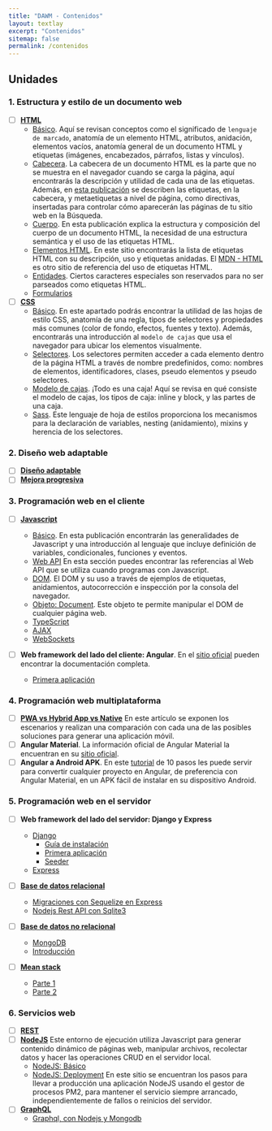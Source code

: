 ```yaml
---
title: "DAWM - Contenidos"
layout: textlay
excerpt: "Contenidos"
sitemap: false
permalink: /contenidos
---
```


## Unidades
### 1. Estructura y estilo de un documento web

- [ ] [**HTML**](https://developer.mozilla.org/es/docs/Web/HTML)
  - [Básico](https://developer.mozilla.org/es/docs/Learn/Getting_started_with_the_web/HTML_basics). Aquí se revisan conceptos como el significado de `lenguaje de marcado`, anatomía de un elemento HTML, atributos, anidación, elementos vacíos, anatomía general de un documento HTML y etiquetas (imágenes, encabezados, párrafos, listas y vínculos).
  - [Cabecera](https://developer.mozilla.org/es/docs/Web/HTML). La cabecera de un documento HTML es la parte que no se muestra en el navegador cuando se carga la página, aquí encontrarás la descripción y utilidad de cada una de las etiquetas.  Además, en [esta publicación](https://support.google.com/webmasters/answer/79812?hl=es) se describen las etiquetas, en la cabecera, y metaetiquetas a nivel de página, como directivas, insertadas para controlar cómo aparecerán las páginas de tu sitio web en la Búsqueda.
  - [Cuerpo](https://developer.mozilla.org/en-US/docs/Learn/HTML/Introduction_to_HTML/HTML_text_fundamentals). En esta publicación explica la estructura y composición del cuerpo de un documento HTML, la necesidad de una estructura semántica y el uso de las etiquetas HTML.
  - [Elementos HTML](https://html.spec.whatwg.org/multipage/). En este sitio encontrarás la lista de etiquetas HTML con su descripción, uso y etiquetas anidadas. El [MDN - HTML](https://developer.mozilla.org/es/docs/Web/HTML/Elemento) es otro sitio de referencia del uso de etiquetas HTML.
  - [Entidades](https://dev.w3.org/html5/html-author/charref). Ciertos caracteres especiales son reservados para no ser parseados como etiquetas HTML.
  - [Formularios](google.com)
- [ ] [**CSS**](https://developer.mozilla.org/es/docs/Web/CSS) 
  - [Básico](https://developer.mozilla.org/es/docs/Learn/Getting_started_with_the_web/CSS_basics). En este apartado podrás encontrar la utilidad de las hojas de estilo CSS, anatomía de una regla, tipos de selectores y propiedades más comunes (color de fondo, efectos, fuentes y texto). Además, encontrarás una introducción al `modelo de cajas` que usa el navegador para ubicar los elementos visualmente.
  - [Selectores](https://www.csssolid.com/css-selectors.html). Los selectores permiten acceder a cada elemento dentro de la página HTML a través de nombre predefinidos, como: nombres de elementos, identificadores, clases, pseudo elementos y pseudo selectores.
  - [Modelo de cajas](https://developer.mozilla.org/es/docs/Learn/CSS/Building_blocks/El_modelo_de_caja). ¡Todo es una caja! Aquí se revisa en qué consiste el modelo de cajas, los tipos de caja: inline y block, y las partes de una caja.
  - [Sass](https://sass-lang.com/). Este lenguaje de hoja de estilos proporciona los mecanismos para la declaración de variables, nesting (anidamiento), mixins y herencia de los selectores.

### 2. Diseño web adaptable

- [ ] [**Diseño adaptable**](/)
- [ ] [**Mejora progresiva**](/)

### 3. Programación web en el cliente

- [ ] [**Javascript**](https://developer.mozilla.org/es/docs/Web/JavaScript)
  - [Básico](https://developer.mozilla.org/es/docs/Learn/Getting_started_with_the_web/JavaScript_basics). En esta publicación encontrarán las generalidades de Javascript y una introducción al lenguaje que incluye definición de variables, condicionales, funciones y eventos.
  - [Web API](https://developer.mozilla.org/es/docs/Web/API) En esta sección puedes encontrar las referencias al Web API que se utiliza cuando programas con Javascript.
  - [DOM](https://javascript.info/dom-nodes). El DOM y su uso a través de ejemplos de etiquetas, anidamientos, autocorrección e inspección por la consola del navegador.
  - [Objeto: Document](https://javascript.info/dom-navigation). Este objeto te permite manipular el DOM de cualquier página web.
  - [TypeScript](google.com)
  - [AJAX](google.com)
  - [WebSockets](google.com)
  
- [ ] **Web framework del lado del cliente: Angular**. En el [sitio oficial](https://angular.io/) pueden encontrar la documentación completa.
  - [Primera aplicación](https://angular.io/start)

### 4. Programación web multiplataforma

- [ ] [**PWA vs Hybrid App vs Native**](https://blog.bitsrc.io/4-ways-to-build-your-mobile-app-make-the-right-choice-efe079c7c817) En este artículo se exponen los escenarios y realizan una comparación con cada una de las posibles soluciones para generar una aplicación móvil. 
- [ ] **Angular Material**. La información oficial de Angular Material la encuentran en su [sitio oficial](https://material.angular.io/).
- [ ] **Angular a Android APK**. En este [tutorial](https://medium.com/@christof.thalmann/convert-angular-project-to-android-apk-in-10-steps-c49e2fddd29) de 10 pasos les puede servir para convertir cualquier proyecto en Angular, de preferencia con Angular Material, en un APK fácil de instalar en su dispositivo Android.

### 5. Programación web en el servidor

- [ ] **Web framework del lado del servidor: Django y Express**
  
  - [Django](/)
    - [Guía de instalación](https://docs.djangoproject.com/en/3.0/intro/install/)
    - [Primera aplicación](https://docs.djangoproject.com/en/3.0/intro/tutorial01/)
    - [Seeder](https://pypi.org/project/django-seed/)
  - [Express]()
  
- [ ] [**Base de datos relacional**](/)
  
  - [Migraciones con Sequelize en Express](https://gist.github.com/vapurrmaid/a111bf3fc0224751cb2f76532aac2465)
  - [Nodejs Rest API con Sqlite3](https://www.youtube.com/watch?v=hVulRRdXWYI)

- [ ] [**Base de datos no relacional**](/)
  
  - [MongoDB](https://www.youtube.com/watch?v=EE8ZTQxa0AM)
  - [Introducción](https://www.youtube.com/watch?v=lWMemPN9t6Q)

- [ ] [**Mean stack**](https://medium.com/@jeremyvsjeremy/what-is-the-mean-stack-9d11ae2cd384)
  - [Parte 1](https://www.youtube.com/watch?v=khCIunNAEHI&t=142s) 
  - [Parte 2](https://www.youtube.com/watch?v=ccBtSAMFjto)

### 6. Servicios web

- [ ] [**REST**](/)
- [ ] [**NodeJS**](https://nodejs.org/en/) Este entorno de ejecución utiliza Javascript para generar contenido dinámico de páginas web, manipular archivos, recolectar datos y hacer las operaciones CRUD en el servidor local. 
  - [NodeJS: Básico](https://www.w3schools.com/nodejs/nodejs_get_started.asp)
  - [NodeJS: Deployment](https://desarrolloweb.com/articulos/ejecutar-aplicacion-nodejs-pm2.html) En este sitio se encuentran los pasos para llevar a producción una aplicación NodeJS usando el gestor de procesos PM2, para mantener el servicio siempre arrancado, independientemente de fallos o reinicios del servidor.
- [ ] [**GraphQL**](/)
  - [Graphql, con Nodejs y Mongodb](https://www.youtube.com/watch?v=Wl8O6wW4FJU)
